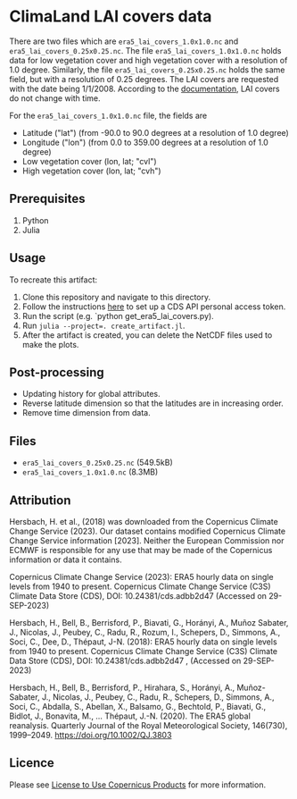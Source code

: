 # ClimaLand LAI covers data
There are two files which are `era5_lai_covers_1.0x1.0.nc` and
`era5_lai_covers_0.25x0.25.nc`. The file `era5_lai_covers_1.0x1.0.nc` holds
data for low vegetation cover and high vegetation cover with a resolution of
1.0 degree. Similarly, the file `era5_lai_covers_0.25x0.25.nc` holds the same
field, but with a resolution of 0.25 degrees. The LAI covers are requested with
the date being 1/1/2008. According to the
[documentation](https://cds.climate.copernicus.eu/datasets/reanalysis-era5-single-levels?tab=overview),
LAI covers do not change with time.

For the `era5_lai_covers_1.0x1.0.nc` file, the fields are
- Latitude ("lat") (from -90.0 to 90.0 degrees at a resolution of 1.0 degree)
- Longitude ("lon") (from 0.0 to 359.00 degrees at a resolution of 1.0 degree)
- Low vegetation cover (lon, lat; "cvl")
- High vegetation cover (lon, lat; "cvh")

## Prerequisites
1. Python
2. Julia

## Usage
To recreate this artifact:
1. Clone this repository and navigate to this directory.
2. Follow the instructions [here](https://cds.climate.copernicus.eu/how-to-api)
to set up a CDS API personal access token.
3. Run the script (e.g. `python get_era5_lai_covers.py).
4. Run `julia --project=. create_artifact.jl`.
5. After the artifact is created, you can delete the NetCDF files used to make
   the plots.

## Post-processing
- Updating history for global attributes.
- Reverse latitude dimension so that the latitudes are in increasing order.
- Remove time dimension from data.

## Files
- `era5_lai_covers_0.25x0.25.nc` (549.5kB)
- `era5_lai_covers_1.0x1.0.nc` (8.3MB)

## Attribution
Hersbach, H. et al., (2018) was downloaded from the Copernicus Climate Change Service (2023). Our dataset contains modified Copernicus Climate Change Service information [2023]. Neither the European Commission nor ECMWF is responsible for any use that may be made of the Copernicus information or data it contains.

Copernicus Climate Change Service (2023): ERA5 hourly data on single levels from 1940 to present. Copernicus Climate Change Service (C3S) Climate Data Store (CDS), DOI: 10.24381/cds.adbb2d47 (Accessed on 29-SEP-2023)

Hersbach, H., Bell, B., Berrisford, P., Biavati, G., Horányi, A., Muñoz Sabater, J., Nicolas, J., Peubey, C., Radu, R., Rozum, I., Schepers, D., Simmons, A., Soci, C., Dee, D., Thépaut, J-N. (2018): ERA5 hourly data on single levels from 1940 to present. Copernicus Climate Change Service (C3S) Climate Data Store (CDS), DOI: 10.24381/cds.adbb2d47 , (Accessed on 29-SEP-2023)

Hersbach, H., Bell, B., Berrisford, P., Hirahara, S., Horányi, A., Muñoz-Sabater, J., Nicolas, J., Peubey, C., Radu, R., Schepers, D., Simmons, A., Soci, C., Abdalla, S., Abellan, X., Balsamo, G., Bechtold, P., Biavati, G., Bidlot, J., Bonavita, M., … Thépaut, J.-N. (2020). The ERA5 global reanalysis. Quarterly Journal of the Royal Meteorological Society, 146(730), 1999–2049. https://doi.org/10.1002/QJ.3803

## Licence
Please see [License to Use Copernicus Products](https://object-store.os-api.cci2.ecmwf.int/cci2-prod-catalogue/licences/licence-to-use-copernicus-products/licence-to-use-copernicus-products_b4b9451f54cffa16ecef5c912c9cebd6979925a956e3fa677976e0cf198c2c18.pdf) for more information.
